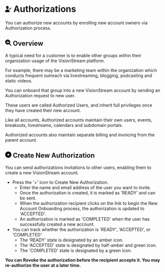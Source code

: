 # <img src="https://raw.githubusercontent.com/vishaldhole173/pro-stream-documentation/main/fontawesome/svgs/solid/user-check.svg" width="20" height="20"> Authorizations

You can authorize new accounts by enrolling new account owners via Authorization process. 

## <img src="https://raw.githubusercontent.com/vishaldhole173/pro-stream-documentation/main/fontawesome/svgs/solid/magnifying-glass-chart.svg" width="20" height="20"> Overview

A typical need for a customer is to enable other groups within their organization usage of the VisionStream platform.

For example, there may be a marketing team within the organization which conducts frequent outreach via livestreaming, blogging, podcasting and static videos.

You can onboard that group into a new VisionStream account by sending an Authorization request to new user.

These users are called Authorized Users, and inherit full privileges once they have created their new account. 

Like all accounts, Authorized accounts maintain their own users, events, breakouts, livestreams, calendars and subdomain portals.

Authorized accounts also maintain separate billing and invoicing from the parent account.

## <img src="https://raw.githubusercontent.com/vishaldhole173/pro-stream-documentation/main/fontawesome/svgs/solid/circle-plus.svg" width="20" height="20">  Create New Authorization

You can send authorizations invitations to other users, enabling them to create a new VisionStream account.

* Press the '+' icon to Create New Authorization.
    - Enter the name and email address of the user you want to invite.
    - Once the authorization is created, it is marked as 'READY' and can be sent.
    - When the authorization recipient clicks on the link to begin the New Account Onboarding process, the authorization is updated to 'ACCEPTED'.
    - An authorization is marked as 'COMPLETED' when the user has successfully created a new account.
* You can track whether the authorization is 'READY', 'ACCEPTED', or 'COMPLETED'
    - The 'READY' state is designated by an amber icon.
    - The 'ACCEPTED' state is designated by half-amber and green icon.
    - The 'COMPLETED' state is designated by a green icon.

**You can Revoke the authorization before the recipient accepts it. You may re-authorize the user at a later time.**




